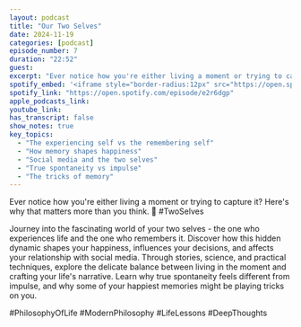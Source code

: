 ```yaml
---
layout: podcast
title: "Our Two Selves"
date: 2024-11-19
categories: [podcast]
episode_number: 7
duration: "22:52"
guest: 
excerpt: "Ever notice how you're either living a moment or trying to capture it? Journey into the fascinating world of your two selves - the one who experiences life and the one who remembers it."
spotify_embed: '<iframe style="border-radius:12px" src="https://open.spotify.com/embed/episode/e2r6dgp?utm_source=generator" width="100%" height="352" frameBorder="0" allowfullscreen="" allow="autoplay; clipboard-write; encrypted-media; fullscreen; picture-in-picture" loading="lazy"></iframe>'
spotify_link: "https://open.spotify.com/episode/e2r6dgp"
apple_podcasts_link: 
youtube_link: 
has_transcript: false
show_notes: true
key_topics:
  - "The experiencing self vs the remembering self"
  - "How memory shapes happiness"
  - "Social media and the two selves"
  - "True spontaneity vs impulse"
  - "The tricks of memory"
---
```


Ever notice how you're either living a moment or trying to capture it? Here's why that matters more than you think. 🤔 #TwoSelves

Journey into the fascinating world of your two selves - the one who experiences life and the one who remembers it. Discover how this hidden dynamic shapes your happiness, influences your decisions, and affects your relationship with social media. Through stories, science, and practical techniques, explore the delicate balance between living in the moment and crafting your life's narrative. Learn why true spontaneity feels different from impulse, and why some of your happiest memories might be playing tricks on you.

#PhilosophyOfLife #ModernPhilosophy #LifeLessons #DeepThoughts